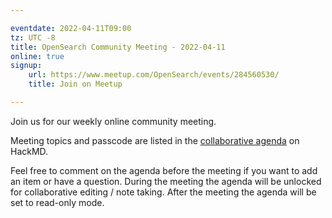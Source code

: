 ```yaml
---

eventdate: 2022-04-11T09:00
tz: UTC -8
title: OpenSearch Community Meeting - 2022-04-11
online: true
signup:
    url: https://www.meetup.com/OpenSearch/events/284560530/
    title: Join on Meetup

---
```


Join us for our weekly online community meeting.

Meeting topics and passcode are listed in the [collaborative agenda](https://hackmd.io/@HmdZWaVnQU6M8icdvC5TwQ/HJkXCUtbq) on HackMD.

Feel free to comment on the agenda before the meeting if you want to add an item or have a question.
During the meeting the agenda will be unlocked for collaborative editing / note taking. After the meeting the agenda will be set to read-only mode.
